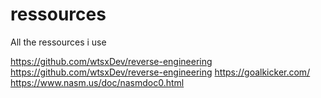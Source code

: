 # ressources
All the ressources i use

https://github.com/wtsxDev/reverse-engineering <br>
https://github.com/wtsxDev/reverse-engineering
https://goalkicker.com/ 
https://www.nasm.us/doc/nasmdoc0.html 
